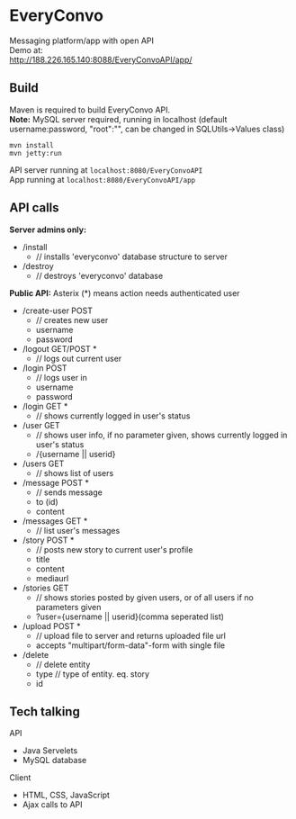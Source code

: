 EveryConvo
==========

Messaging platform/app with open API  
Demo at:  
http://188.226.165.140:8088/EveryConvoAPI/app/

Build
-----
Maven is required to build EveryConvo API.  
**Note:** MySQL server required, running in localhost (default username:password, "root":"", can be changed in SQLUtils->Values class)
```
mvn install
mvn jetty:run
```
API server running at `localhost:8080/EveryConvoAPI`  
App running at `localhost:8080/EveryConvoAPI/app`  

API calls
---------
**Server admins only:**
- /install
  - // installs 'everyconvo' database structure to server
- /destroy
  - // destroys 'everyconvo' database

**Public API:**
Asterix (*) means action needs authenticated user
- /create-user POST
  - // creates new user
  - username
  - password
- /logout GET/POST *
  - // logs out current user
- /login POST
  - // logs user in
  - username
  - password
- /login GET *
  - // shows currently logged in user's status
- /user GET
  - // shows user info, if no parameter given, shows currently logged in user's status
  - /{username || userid}
- /users GET
  - // shows list of users
- /message POST *
  - // sends message
  - to (id)
  - content
- /messages GET *
  - // list user's messages
- /story POST *
  - // posts new story to current user's profile
  - title
  - content
  - mediaurl
- /stories GET
  - // shows stories posted by given users, or of all users if no parameters given
  - ?user={username || userid}(comma seperated list)
- /upload POST *
  - // upload file to server and returns uploaded file url
  - accepts "multipart/form-data"-form with single file
- /delete 
  - // delete entity
  - type // type of entity. eq. story
  - id

Tech talking
------------
API
- Java Servelets
- MySQL database

Client
- HTML, CSS, JavaScript
- Ajax calls to API
